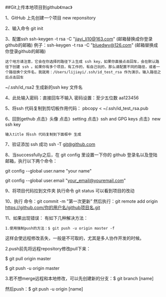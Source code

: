 ##Git上传本地项目到github《mac》

 1、GitHub 上先创建一个项目
    new reponsitory

2、输入命令
    git init

3、配置ssh
    ssh-keygen -t rsa -C "jiayi_li10@163.com" (邮箱替换成你登录github的邮箱)
    例子：ssh-keygen -t rsa -C "bluedwy@126.com" (邮箱替换成你登录github的邮箱)

    这个地方请注意，它会在你选择的路径下上生成 ssh key，如果你直接点击回车，会在默认路径下创建 ssh 。如果你有多个项目，有工作的，有自己玩的，那么请配置不同的路径，或者一个路径换个文件名，我就用：/Users/lijiayi/.ssh/id_test_rsa 作为演示。输入路径之后点击回车

~/.ssh/id_rsa2 生成新的ssh key 文件名

4、此处输入密码：直接回车不输入
     密码设置：至少五位数 aa123456

5、将ssh 代码复制到剪切板作用代码：
    pbcopy < ~/.ssh/id_test_rsa.pub

6、回到gethub 点击》头像 点击》setting 点击》ssh and GPG keys 点击》new ssh key

    输入title 将ssh 代码复制到下面框中 生成

7、验证添加 ssh 成功 ssh -T git@github.com

8、当successfully之后，在 git config 里设置一下你的 github 登录名以及登陆邮箱，执行以下两个命令：

git config --global user.name "your name" 

git config --global user.email "your_email@youremail.com"

9、将项目代码拉到文件夹 执行命令 git status 可以看到项目的改动

10、执行 命令：git commit -m "第一次更新”
    然后执行：git remote add origin https://github.com/你的用户名/github项目名.git

11、如果出现错误：
    有如下几种解决方法：

    1.使用强制push的方法：$ git push -u origin master -f 

这样会使远程修改丢失，一般是不可取的，尤其是多人协作开发的时候。

2.push前先将远程repository修改pull下来：

$ git pull origin master

$ git push -u origin master

3.若不想merge远程和本地修改，可以先创建新的分支：$ git branch [name]

然后push：$ git push -u origin [name]